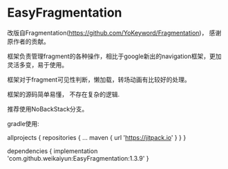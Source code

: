 # EasyFragmentation
改版自Fragmentation(https://github.com/YoKeyword/Fragmentation)， 感谢原作者的贡献。

框架负责管理fragment的各种操作，相比于google新出的navigation框架，更加灵活多变，易于使用。

框架对于fragment可见性判断，懒加载，转场动画有比较好的处理。

框架的源码简单易懂， 不存在复杂的逻辑.

推荐使用NoBackStack分支。

gradle使用:

allprojects {
	repositories {
		...
		maven { url 'https://jitpack.io' }
	}
}

dependencies {
	implementation 'com.github.weikaiyun:EasyFragmentation:1.3.9'
}

